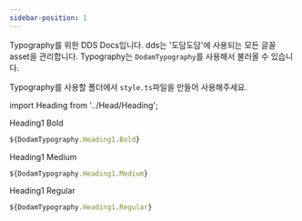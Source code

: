 ```yaml
---
sidebar-position: 1
---
```


Typography를 위한 DDS Docs입니다. dds는 '도담도담'에 사용되는 모든 글꼴 asset을 관리합니다. Typography는 `DodamTypography`를 사용해서 불러올 수 있습니다.

Typography를 사용할 폴더에서 `style.ts`파일을 만들어 사용해주세요.

import Heading from '../Head/Heading';

<Heading type="Heading1" size="Bold">Heading1 Bold</Heading>

```ts Heading"style.ts"
${DodamTypography.Heading1.Bold}
```

<Heading type="Heading1" size="Medium">Heading1 Medium</Heading>

```ts Heading"style.ts"
${DodamTypography.Heading1.Medium}
```

<Heading type="Heading1" size="Regular">Heading1 Regular</Heading>

```ts Heading"style.ts"
${DodamTypography.Heading1.Regular}
```
